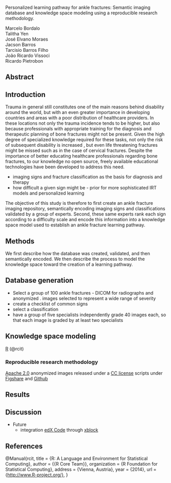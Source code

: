 Personalized learning pathway for ankle fractures: Semantic imaging database and knowledge space modeling using a reproducible research methodology.


Marcelo Bordalo    
Talitha Yen  
José Elvano Moraes  
Jacson Barros  
Tarcisio Barros Filho  
João Ricardo Vissoci  
Ricardo Pietrobon  

<!-- usar AO -->


## Abstract


## Introduction

Trauma in general still constitutes one of the main reasons behind disability around the world, but with an even greater importance in developing countries and areas with a poor distribution of healthcare providers. <!-- ref --> In these locations not only the trauma incidence tends to be higher, but also because professionals with appropriate training for the diagnosis and therapeutic planning of bone fractures might not be present. Given the high degree of specialized knowledge required for these tasks, not only the risk of subsequent disability is increased <!-- ref -->, but even life threatening fractures might be missed such as in the case of cervical fractures. <!-- ref --> Despite the importance of better educating healthcare professionals regarding bone fractures, to our knowledge no open source, freely available educational technologies have been developed to address this need.

* imaging signs and fracture classification as the basis for diagnosis and therapy
* how difficult a given sign might be - prior for more sophisticated IRT models and personalized learning

The objective of this study is therefore to first create an ankle fracture imaging repository, semantically encoding imaging signs and classifications validated by a group of experts. Second, these same experts rank each sign according to a difficulty scale and encode this information into a knowledge space model used to establish an ankle fracture learning pathway.




## Methods

We first describe how the database was created, validated, and then semantically encoded. We then describe the process to model the knowledge space toward the creation of a learning pathway. 

## Database generation

* Select a group of 100 ankle fractures - DICOM for radiographs and anonymized <!-- is that possible?? -->. images selected to represent a wide range of severity
* create a checklist of common signs
* select a classification
* have a group of five specialists independently grade 40 images each, so that each image is graded by at least two specialists



## Knowledge space modeling

<!-- define with elvano -->

[R](http://www.r-project.org/) (@rcit)
<!-- packages - Elvano -->

### Reproducible research methodology
<!-- get from previous papers, vissoci paper -->
[Apache 2.0](http://www.apache.org/licenses/LICENSE-2.0.html) 
anonymized images released under a [CC license]()
scripts under [Figshare]() and [Github]()

## Results


## Discussion

* Future
	* integration [edX Code]() through [xblock]()


## References

@Manual{rcit,
    title = {R: A Language and Environment for Statistical Computing},
    author = {{R Core Team}},
    organization = {R Foundation for Statistical Computing},
    address = {Vienna, Austria},
    year = {2014},
    url = {http://www.R-project.org/},
  }